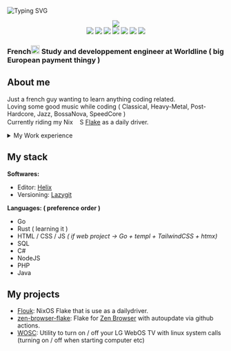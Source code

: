 ![Typing SVG](https://readme-typing-svg.demolab.com?font=Fira+Code&weight=500&size=56&duration=2500&pause=1000&color=478822&vCenter=true&repeat=false&width=850&height=56&lines=Welcome+to+my+github+page)

<div align="center">
  <img src="https://github-readme-stats.vercel.app/api?username=Prouk&show_icons=true&theme=date_night">
</div>

<div align="center">
  <a href="https://github.com/Prouk)"><img src="https://img.shields.io/badge/Github-grey?style=flat-square&logo=github"></a>
  <a href="https://www.reddit.com/user/Prouk/"><img src="https://img.shields.io/reddit/user-karma/combined/Prouk?style=flat-square&logo=Reddit"></a>
  <a href="https://www.linkedin.com/in/valentin-tahon/"><img src="https://img.shields.io/badge/in-blue?style=flat-square&logo=Linkedin"></a>
  <a href="https://infosec.exchange/@Prouk"><img src="https://img.shields.io/badge/Mastodon-grey?style=flat-square&logo=Mastodon"></a>
  <a href="https://x.com/Prouk_"><img src="https://img.shields.io/twitter/follow/Prouk_?label=%40Prouk_"></a>
  <img src="https://img.shields.io/badge/prouk-grey?style=flat-square&logo=Discord">
  <a href="https://discord.gg/U566M3pvYr"><img src="https://img.shields.io/discord/1239904260179623997?style=flat-square&logo=Discord&label=Server"></a>
</div>

### French<img src="https://go.dev/images/go-logo-blue.svg" height="20">  Study and developpement engineer at Worldline ( big European payment thingy )

## About me

Just a french guy wanting to learn anything coding related.\
Loving some good music while coding ( Classical, Heavy-Metal, Post-Hardcore, Jazz, BossaNova, SpeedCore )\
Currently riding my Nix<img src="https://nixos.org/favicon.ico" height="16">S [Flake](https://github.com/Prouk/Flouk) as a daily driver.

<details>

<summary>My Work experience</summary>

### Now: [Worldline](https://worldline.com/) ( European Payment solution )

**Out of order:**\
Go, Kafka, Puppet, GitLab CI\
Working on the payment solution itself, and sometimes on web tools for testers and certifications

### Before: Umanis (Consulting company that have been bought)

**Out of order:**\
NodeJS, Java\
Working on a tool for managing patients medications in some french hospitals

### Even Before: [Kimoce](https://kimoce-oslo.fr/) ( Entreprise stocks management )

**Out of order:**\
JAVA, NodeJS\
Working on a software helping employee, stock, ticketing management

</details>

## My stack

**Softwares:**

- Editor: [Helix](https://github.com/helix-editor/helix)
- Versioning: [Lazygit](https://github.com/jesseduffield/lazygit)

**Languages: ( preference order )**

- Go
- Rust ( learning it )
- HTML / CSS / JS *( if web project -> Go + templ + TailwindCSS + htmx)*
- SQL
- C#
- NodeJS
- PHP
- Java


## My projects

- [Flouk](https://github.com/Prouk/Flouk): NixOS Flake that is use as a dailydriver.
- [zen-browser-flake](https://github.com/Prouk/zen-browser-flake): Flake for [Zen Browser](https://zen-browser.app/) with autoupdate via github actions.
- [WOSC](https://github.com/Prouk/WOSC): Utility to turn on / off your LG WebOS TV with linux system calls (turning on / off when starting computer etc)
